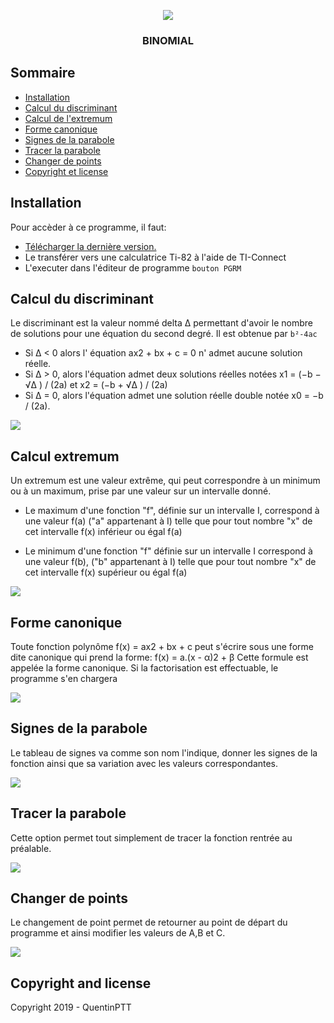<p align="center">
  <img src="https://image.noelshack.com/fichiers/2019/30/5/1564132992-wabbitemu-odkugk6qrd.png">
</p>
<h3 align="center">BINOMIAL</h3>




## Sommaire

- [Installation](#installation)
- [Calcul du discriminant](#calcul-du-discriminant)
- [Calcul de l'extremum](#calcul-extremum)
- [Forme canonique](#forme-canonique)
- [Signes de la parabole](#signes-de-la-parabole)
- [Tracer la parabole](#tracer-la-parabole)
- [Changer de points](#changer-de-points)
- [Copyright et license](#copyright-and-license)


## Installation

Pour accèder à ce programme, il faut:

- [Télécharger la dernière version.](https://github.com/twbs/bootstrap/archive/v4.3.1.zip)
- Le transférer vers une calculatrice Ti-82 à l'aide de TI-Connect
- L'executer dans l'éditeur de programme `bouton PGRM`

## Calcul du discriminant

Le discriminant est la valeur nommé delta Δ permettant d'avoir le nombre de solutions pour une équation du second degré. Il est obtenue par `b²-4ac` 
  - Si Δ < 0 alors l' équation ax2 + bx + c = 0 n' admet aucune solution réelle.
  - Si Δ > 0, alors l'équation admet deux solutions réelles notées x1 = (−b − √Δ ) / (2a) et x2 = (−b + √Δ ) / (2a)
  - Si Δ = 0, alors l'équation admet une solution réelle double notée x0 = −b / (2a).
<img src="https://image.noelshack.com/fichiers/2019/19/2/1557258896-3.png">

## Calcul extremum

Un extremum est une valeur extrême, qui peut correspondre à un minimum ou à un maximum, prise par une valeur sur un intervalle donné.
  - Le maximum d'une fonction "f", définie sur un intervalle I, correspond à une valeur f(a)  ("a" appartenant à I) telle que pour tout nombre "x" de cet intervalle f(x) inférieur ou égal f(a) 

  - Le minimum d'une fonction "f" définie sur un intervalle I correspond à une valeur f(b), ("b" appartenant à I) telle que pour tout nombre "x" de cet intervalle f(x) supérieur ou égal f(a)
<img src="https://image.noelshack.com/fichiers/2019/19/2/1557259153-4.png">

## Forme canonique

Toute fonction polynôme f(x) = ax2 + bx + c  peut s'écrire sous une forme dite canonique qui prend la forme: f(x) = a.(x - α)2 + β
Cette formule est appelée la forme canonique. Si la factorisation est effectuable, le programme s'en chargera

<img src="https://image.noelshack.com/fichiers/2019/19/2/1557259787-7.png">


## Signes de la parabole

Le tableau de signes va comme son nom l'indique, donner les signes de la fonction ainsi que sa variation avec les valeurs correspondantes.

<img src="https://image.noelshack.com/fichiers/2019/19/2/1557259621-6.png">

## Tracer la parabole

Cette option permet tout simplement de tracer la fonction rentrée au préalable.

<img src="https://image.noelshack.com/fichiers/2019/19/2/1557259322-5.png">

## Changer de points

Le changement de point permet de retourner au point de départ du programme et ainsi modifier les valeurs de A,B et C.

<img src="https://image.noelshack.com/fichiers/2019/19/2/1557259435-2.png">

## Copyright and license

Copyright 2019 - QuentinPTT
